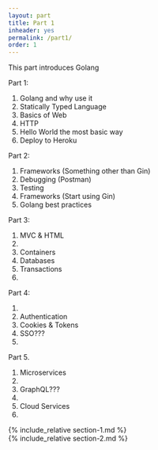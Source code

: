 ```yaml
---
layout: part
title: Part 1
inheader: yes
permalink: /part1/
order: 1
---
```


<div class="learning-goals" markdown="1">
This part introduces Golang
</div>

Part 1:

1. Golang and why use it
2. Statically Typed Language 
3. Basics of Web
4. HTTP
5. Hello World the most basic way
6. Deploy to Heroku

Part 2:

1. Frameworks (Something other than Gin)
2. Debugging (Postman)
3. Testing
4. Frameworks (Start using Gin)
5. Golang best practices

Part 3:

1. MVC & HTML
2.
3. Containers
4. Databases
5. Transactions
6. 

Part 4:

1. 
2. Authentication
3. Cookies & Tokens
5. SSO???
6.

Part 5.

1. Microservices
2. 
3. GraphQL???
4.
5. Cloud Services
6.

<div class="section" markdown="1">
  <div class="content" markdown="1">
    {% include_relative section-1.md %}
  </div>
</div>

<div class="section" markdown="1">
  <div class="content" markdown="1">
    {% include_relative section-2.md %}
  </div>
</div>
